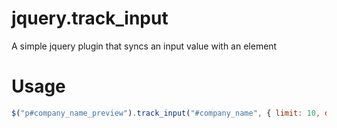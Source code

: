 jquery.track_input
==================

A simple jquery plugin that syncs an input value with an element


Usage
=====
```javascript
$("p#company_name_preview").track_input("#company_name", { limit: 10, default_value: "Company name"});
```
